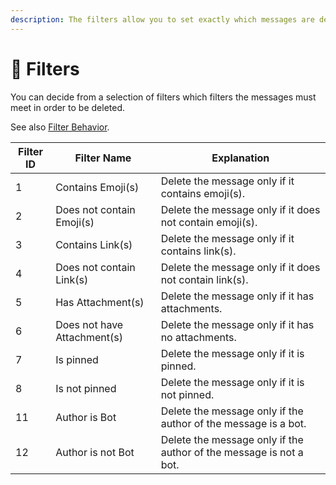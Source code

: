 ```yaml
---
description: The filters allow you to set exactly which messages are deleted.
---
```


# 🔎 Filters

You can decide from a selection of filters which filters the messages must meet in order to be deleted.

See also [Filter Behavior](filter-behavior.md).

| Filter ID | Filter Name                 | Explanation                                                        |
| --------- | --------------------------- | ------------------------------------------------------------------ |
| 1         | Contains Emoji(s)           | Delete the message only if it contains emoji(s).                   |
| 2         | Does not contain Emoji(s)   | Delete the message only if it does not contain emoji(s).           |
| 3         | Contains Link(s)            | Delete the message only if it contains link(s).                    |
| 4         | Does not contain Link(s)    | Delete the message only if it does not contain link(s).            |
| 5         | Has Attachment(s)           | Delete the message only if it has attachments.                     |
| 6         | Does not have Attachment(s) | Delete the message only if it has no attachments.                  |
| 7         | Is pinned                   | Delete the message only if it is pinned.                           |
| 8         | Is not pinned               | Delete the message only if it is not pinned.                       |
| 11        | Author is Bot               | Delete the message only if the author of the message is a bot.     |
| 12        | Author is not Bot           | Delete the message only if the author of the message is not a bot. |
